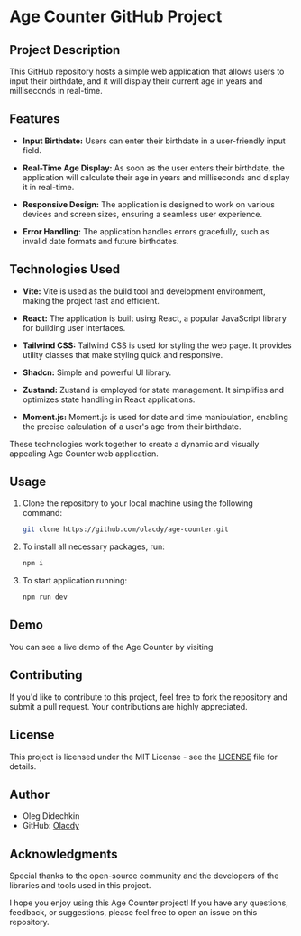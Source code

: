 # Age Counter GitHub Project

## Project Description

This GitHub repository hosts a simple web application that allows users to input their birthdate, and it will display their current age in years and milliseconds in real-time.

## Features

- **Input Birthdate:** Users can enter their birthdate in a user-friendly input field.

- **Real-Time Age Display:** As soon as the user enters their birthdate, the application will calculate their age in years and milliseconds and display it in real-time.

- **Responsive Design:** The application is designed to work on various devices and screen sizes, ensuring a seamless user experience.

- **Error Handling:** The application handles errors gracefully, such as invalid date formats and future birthdates.

## Technologies Used

- **Vite:** Vite is used as the build tool and development environment, making the project fast and efficient.

- **React:** The application is built using React, a popular JavaScript library for building user interfaces.

- **Tailwind CSS:** Tailwind CSS is used for styling the web page. It provides utility classes that make styling quick and responsive.

- **Shadcn:** Simple and powerful UI library.

- **Zustand:** Zustand is employed for state management. It simplifies and optimizes state handling in React applications.

- **Moment.js:** Moment.js is used for date and time manipulation, enabling the precise calculation of a user's age from their birthdate.

These technologies work together to create a dynamic and visually appealing Age Counter web application.

## Usage

1. Clone the repository to your local machine using the following command:

   ```bash
   git clone https://github.com/olacdy/age-counter.git
   ```

2. To install all necessary packages, run:

   ```bash
   npm i
   ```

3. To start application running:

   ```bash
   npm run dev
   ```

## Demo

You can see a live demo of the Age Counter by visiting

## Contributing

If you'd like to contribute to this project, feel free to fork the repository and submit a pull request. Your contributions are highly appreciated.

## License

This project is licensed under the MIT License - see the [LICENSE](LICENSE) file for details.

## Author

- Oleg Didechkin
- GitHub: [Olacdy](https://github.com/Olacdy)

## Acknowledgments

Special thanks to the open-source community and the developers of the libraries and tools used in this project.

I hope you enjoy using this Age Counter project! If you have any questions, feedback, or suggestions, please feel free to open an issue on this repository.
